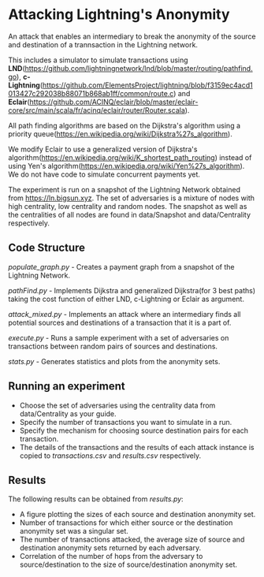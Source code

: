 # Attacking Lightning's Anonymity

An attack that enables an intermediary to break the anonymity of the source and destination of a trannsaction in the Lightning network. 

This includes a simulator to simulate transactions using **LND**(https://github.com/lightningnetwork/lnd/blob/master/routing/pathfind.go), **c-Lightning**(https://github.com/ElementsProject/lightning/blob/f3159ec4acd1013427c292038b88071b868ab1ff/common/route.c) and **Eclair**(https://github.com/ACINQ/eclair/blob/master/eclair-core/src/main/scala/fr/acinq/eclair/router/Router.scala). 

All path finding algorithms are based on the Dijkstra's algorithm using a priority queue(https://en.wikipedia.org/wiki/Dijkstra%27s_algorithm).

We modify Eclair to use a generalized version of Dijkstra's algorithm(https://en.wikipedia.org/wiki/K_shortest_path_routing) instead of using Yen's algorithm(https://en.wikipedia.org/wiki/Yen%27s_algorithm). We do not have code to simulate concurrent payments yet. 

The experiment is run on a snapshot of the Lightning Network obtained from https://ln.bigsun.xyz. The set of adversaries is a mixture of nodes with high centrality, low centrality and random nodes. The snapshot as well as the centralities of all nodes are found in data/Snapshot and data/Centrality respectively.

## Code Structure

*populate_graph.py* - Creates a payment graph from a snapshot of the Lightning Network.

*pathFind.py* - Implements Dijkstra and generalized Dijkstra(for 3 best paths) taking the cost function of either LND, c-Lightning or Eclair as argument.

*attack_mixed.py* - Implements an attack where an intermediary finds all potential sources and destinations of a transaction that it is a part of.

*execute.py* - Runs a sample experiment with a set of adversaries on transactions between random pairs of sources and destinations.

*stats.py* - Generates statistics and plots from the anonymity sets.

## Running an experiment

- Choose the set of adversaries using the centrality data from data/Centrality as your guide.
- Specify the number of transactions you want to simulate in a run.
- Specify the mechanism for choosing source destination pairs for each transaction.
- The details of the transactions and the results of each attack instance is copied to *transactions.csv* and *results.csv* respectively.

## Results

The following results can be obtained from *results.py*:
- A figure plotting the sizes of each source and destination anonymity set.
- Number of transactions for which either source or the destination anonymity set was a singular set.
- The number of transactions attacked, the average size of source and destination anonymity sets returned by each adversary.
- Correlation of the number of hops from the adversary to source/destination to the size of source/destination anonymity set.

